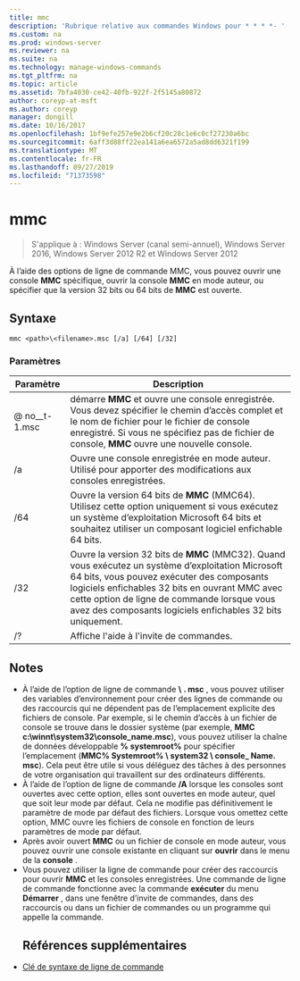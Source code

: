 ```yaml
---
title: mmc
description: 'Rubrique relative aux commandes Windows pour * * * *- '
ms.custom: na
ms.prod: windows-server
ms.reviewer: na
ms.suite: na
ms.technology: manage-windows-commands
ms.tgt_pltfrm: na
ms.topic: article
ms.assetid: 7bfa4030-ce42-40fb-922f-2f5145a80872
author: coreyp-at-msft
ms.author: coreyp
manager: dongill
ms.date: 10/16/2017
ms.openlocfilehash: 1bf9efe257e9e2b6cf20c28c1e6c0cf27230a6bc
ms.sourcegitcommit: 6aff3d88ff22ea141a6ea6572a5ad8dd6321f199
ms.translationtype: MT
ms.contentlocale: fr-FR
ms.lasthandoff: 09/27/2019
ms.locfileid: "71373598"
---
```

# <a name="mmc"></a>mmc

>S'applique à : Windows Server (canal semi-annuel), Windows Server 2016, Windows Server 2012 R2 et Windows Server 2012

À l’aide des options de ligne de commande MMC, vous pouvez ouvrir une console **MMC** spécifique, ouvrir la console **MMC** en mode auteur, ou spécifier que la version 32 bits ou 64 bits de **MMC** est ouverte.
## <a name="syntax"></a>Syntaxe
```
mmc <path>\<filename>.msc [/a] [/64] [/32]
```
### <a name="parameters"></a>Paramètres

|       Paramètre        |                                                                                                 Description                                                                                                 |
|------------------------|-------------------------------------------------------------------------------------------------------------------------------------------------------------------------------------------------------------|
| <path> @ no__t-1<filename>.msc |        démarre **MMC** et ouvre une console enregistrée. Vous devez spécifier le chemin d’accès complet et le nom de fichier pour le fichier de console enregistré. Si vous ne spécifiez pas de fichier de console, **MMC** ouvre une nouvelle console.         |
|           /a           |                                                               Ouvre une console enregistrée en mode auteur.  Utilisé pour apporter des modifications aux consoles enregistrées.                                                                |
|          /64           |                         Ouvre la version 64 bits de **MMC** (MMC64). Utilisez cette option uniquement si vous exécutez un système d’exploitation Microsoft 64 bits et souhaitez utiliser un composant logiciel enfichable 64 bits.                          |
|          /32           | Ouvre la version 32 bits de **MMC** (MMC32). Quand vous exécutez un système d’exploitation Microsoft 64 bits, vous pouvez exécuter des composants logiciels enfichables 32 bits en ouvrant MMC avec cette option de ligne de commande lorsque vous avez des composants logiciels enfichables 32 bits uniquement. |
|           /?           |                                                                                    Affiche l'aide à l'invite de commandes.                                                                                     |

## <a name="remarks"></a>Notes
- À l’aide de l’option de ligne de commande <path> **\\** <filename> **. msc** , vous pouvez utiliser des variables d’environnement pour créer des lignes de commande ou des raccourcis qui ne dépendent pas de l’emplacement explicite des fichiers de console. Par exemple, si le chemin d’accès à un fichier de console se trouve dans le dossier système (par exemple, **MMC c:\winnt\system32\console_name.msc**), vous pouvez utiliser la chaîne de données développable **% systemroot%** pour spécifier l’emplacement (**MMC% Systemroot% \ system32 \ console_ Name. msc**). Cela peut être utile si vous déléguez des tâches à des personnes de votre organisation qui travaillent sur des ordinateurs différents.
- À l’aide de l’option de ligne de commande **/A** lorsque les consoles sont ouvertes avec cette option, elles sont ouvertes en mode auteur, quel que soit leur mode par défaut. Cela ne modifie pas définitivement le paramètre de mode par défaut des fichiers. Lorsque vous omettez cette option, MMC ouvre les fichiers de console en fonction de leurs paramètres de mode par défaut.
- Après avoir ouvert **MMC** ou un fichier de console en mode auteur, vous pouvez ouvrir une console existante en cliquant sur **ouvrir** dans le menu de la **console** .
- Vous pouvez utiliser la ligne de commande pour créer des raccourcis pour ouvrir **MMC** et les consoles enregistrées. Une commande de ligne de commande fonctionne avec la commande **exécuter** du menu **Démarrer** , dans une fenêtre d’invite de commandes, dans des raccourcis ou dans un fichier de commandes ou un programme qui appelle la commande.
  ## <a name="additional-references"></a>Références supplémentaires
- [Clé de syntaxe de ligne de commande](command-line-syntax-key.md)

